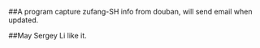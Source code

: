 ##A program capture zufang-SH info from douban, will send email when updated.

##May Sergey Li like it.
